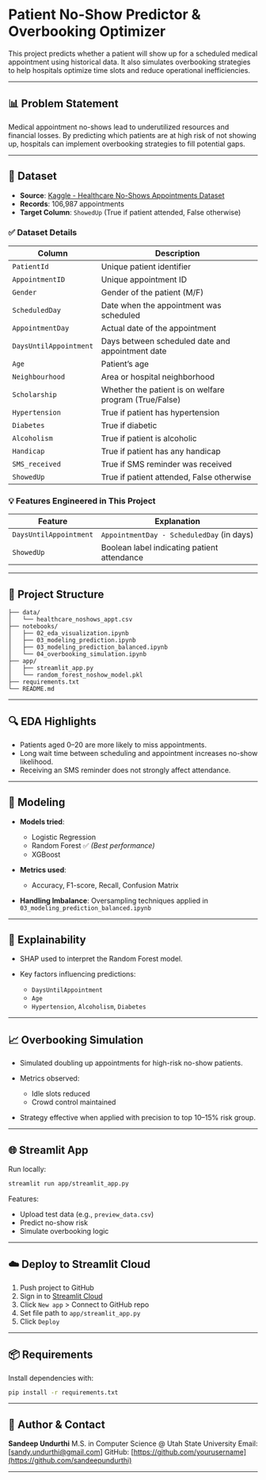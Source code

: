 # Patient No-Show Predictor & Overbooking Optimizer

This project predicts whether a patient will show up for a scheduled medical appointment using historical data. It also simulates overbooking strategies to help hospitals optimize time slots and reduce operational inefficiencies.

---

## 📊 Problem Statement

Medical appointment no-shows lead to underutilized resources and financial losses. By predicting which patients are at high risk of not showing up, hospitals can implement overbooking strategies to fill potential gaps.

---

## 📁 Dataset

* **Source**: [Kaggle - Healthcare No-Shows Appointments Dataset](https://www.kaggle.com/datasets/iamtanmayshukla/healthcare-no-shows-appointments-dataset)
* **Records**: 106,987 appointments
* **Target Column**: `ShowedUp` (True if patient attended, False otherwise)

### ✅ Dataset Details

| Column                 | Description                                            |
| ---------------------- | ------------------------------------------------------ |
| `PatientId`            | Unique patient identifier                              |
| `AppointmentID`        | Unique appointment ID                                  |
| `Gender`               | Gender of the patient (M/F)                            |
| `ScheduledDay`         | Date when the appointment was scheduled                |
| `AppointmentDay`       | Actual date of the appointment                         |
| `DaysUntilAppointment` | Days between scheduled date and appointment date       |
| `Age`                  | Patient’s age                                          |
| `Neighbourhood`        | Area or hospital neighborhood                          |
| `Scholarship`          | Whether the patient is on welfare program (True/False) |
| `Hypertension`         | True if patient has hypertension                       |
| `Diabetes`             | True if diabetic                                       |
| `Alcoholism`           | True if patient is alcoholic                           |
| `Handicap`             | True if patient has any handicap                       |
| `SMS_received`         | True if SMS reminder was received                      |
| `ShowedUp`             | True if patient attended, False otherwise              |

### 💡 Features Engineered in This Project

| Feature                | Explanation                                 |
| ---------------------- | ------------------------------------------- |
| `DaysUntilAppointment` | `AppointmentDay - ScheduledDay` (in days)   |
| `ShowedUp`             | Boolean label indicating patient attendance |

---

## 🔧 Project Structure

```
├── data/
│   └── healthcare_noshows_appt.csv
├── notebooks/
│   ├── 02_eda_visualization.ipynb
│   ├── 03_modeling_prediction.ipynb
│   ├── 03_modeling_prediction_balanced.ipynb
│   └── 04_overbooking_simulation.ipynb
├── app/
│   ├── streamlit_app.py
│   └── random_forest_noshow_model.pkl
├── requirements.txt
└── README.md
```

---

## 🔍 EDA Highlights

* Patients aged 0–20 are more likely to miss appointments.
* Long wait time between scheduling and appointment increases no-show likelihood.
* Receiving an SMS reminder does not strongly affect attendance.

---

## 🧠 Modeling

* **Models tried**:

  * Logistic Regression
  * Random Forest ✅ *(Best performance)*
  * XGBoost
* **Metrics used**:

  * Accuracy, F1-score, Recall, Confusion Matrix
* **Handling Imbalance**: Oversampling techniques applied in `03_modeling_prediction_balanced.ipynb`

---

## 🔎 Explainability

* SHAP used to interpret the Random Forest model.
* Key factors influencing predictions:

  * `DaysUntilAppointment`
  * `Age`
  * `Hypertension`, `Alcoholism`, `Diabetes`

---

## 📈 Overbooking Simulation

* Simulated doubling up appointments for high-risk no-show patients.
* Metrics observed:

  * Idle slots reduced
  * Crowd control maintained
* Strategy effective when applied with precision to top 10–15% risk group.

---

## 🌐 Streamlit App

Run locally:

```bash
streamlit run app/streamlit_app.py
```

Features:

* Upload test data (e.g., `preview_data.csv`)
* Predict no-show risk
* Simulate overbooking logic

---

## ☁️ Deploy to Streamlit Cloud

1. Push project to GitHub
2. Sign in to [Streamlit Cloud](https://streamlit.io/cloud)
3. Click `New app` > Connect to GitHub repo
4. Set file path to `app/streamlit_app.py`
5. Click `Deploy`

---

## 📦 Requirements

Install dependencies with:

```bash
pip install -r requirements.txt
```

---

## 🧠 Author & Contact

**Sandeep Undurthi**
M.S. in Computer Science @ Utah State University
Email: \[[sandy.undurthi@gmail.com](mailto:sandy.undurthi@gmail.com)]
GitHub: [https://github.com/yourusername](https://github.com/sandeepundurthi)

---


